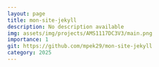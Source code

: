 ```yaml
---
layout: page
title: mon-site-jekyll
description: No description available
img: assets/img/projects/AMS1117DC3V3/main.png
importance: 1
git: https://github.com/mpek29/mon-site-jekyll
category: 2025
---
```




